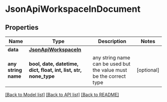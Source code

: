 # JsonApiWorkspaceInDocument


## Properties
Name | Type | Description | Notes
------------ | ------------- | ------------- | -------------
**data** | [**JsonApiWorkspaceIn**](JsonApiWorkspaceIn.md) |  | 
**any string name** | **bool, date, datetime, dict, float, int, list, str, none_type** | any string name can be used but the value must be the correct type | [optional]

[[Back to Model list]](../README.md#documentation-for-models) [[Back to API list]](../README.md#documentation-for-api-endpoints) [[Back to README]](../README.md)


